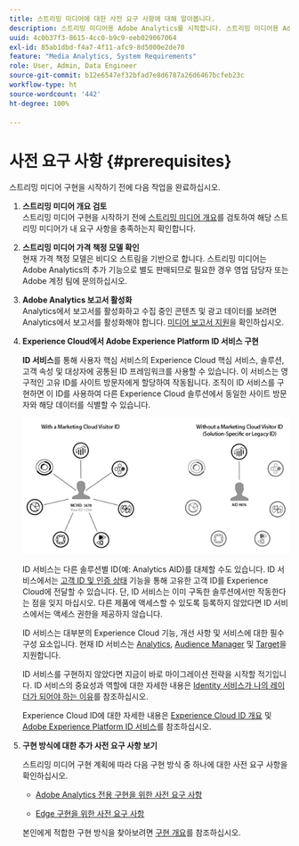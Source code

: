 ```yaml
---
title: 스트리밍 미디어에 대한 사전 요구 사항에 대해 알아봅니다.
description: 스트리밍 미디어용 Adobe Analytics를 시작합니다. 스트리밍 미디어용 Adobe Analytics을 구현하기 위해 필요한 사항을 알아봅니다.
uuid: 4c0b37f3-8615-4cc0-b9c9-eeb029067064
exl-id: 85ab1dbd-f4a7-4f11-afc9-8d5000e2de70
feature: "Media Analytics, System Requirements"
role: User, Admin, Data Engineer
source-git-commit: b12e6547ef32bfad7e8d6787a26d6467bcfeb23c
workflow-type: ht
source-wordcount: '442'
ht-degree: 100%

---
```


# 사전 요구 사항 {#prerequisites}

스트리밍 미디어 구현을 시작하기 전에 다음 작업을 완료하십시오.

1. **스트리밍 미디어 개요 검토**<br>
스트리밍 미디어 구현을 시작하기 전에 [스트리밍 미디어 개요](/help/media-overview.md)를 검토하여 해당 스트리밍 미디어가 내 요구 사항을 충족하는지 확인합니다.

1. **스트리밍 미디어 가격 책정 모델 확인**<br>
현재 가격 책정 모델은 비디오 스트림을 기반으로 합니다. 스트리밍 미디어는 Adobe Analytics의 추가 기능으로 별도 판매되므로 필요한 경우 영업 담당자 또는 Adobe 계정 팀에 문의하십시오.<!--update when media SKUs are added to other AEP apps -->

1. **Adobe Analytics 보고서 활성화**<br>
Analytics에서 보고서를 활성화하고 수집 중인 콘텐츠 및 광고 데이터를 보려면 Analytics에서 보고서를 활성화해야 합니다. [미디어 보고서 지원](/help/reporting/media-reports-enable.md)을 확인하십시오.

1. **Experience Cloud에서 Adobe Experience Platform ID 서비스 구현**

   **ID 서비스**&#x200B;를 통해 사용자 핵심 서비스의 Experience Cloud 핵심 서비스, 솔루션, 고객 속성 및 대상자에 공통된 ID 프레임워크를 사용할 수 있습니다. 이 서비스는 영구적인 고유 ID를 사이트 방문자에게 할당하여 작동됩니다. 조직이 ID 서비스를 구현하면 이 ID를 사용하여 다른 Experience Cloud 솔루션에서 동일한 사이트 방문자와 해당 데이터를 식별할 수 있습니다.

   ![ID 서비스 그래픽](assets/mc_id_service_graphic.png)

   ID 서비스는 다른 솔루션별 ID(예: Analytics AID)를 대체할 수도 있습니다. ID 서비스에서는 [고객 ID 및 인증 상태](https://experienceleague.adobe.com/docs/id-service/using/reference/authenticated-state.html?lang=ko-KR) 기능을 통해 고유한 고객 ID를 Experience Cloud에 전달할 수 있습니다. 단, ID 서비스는 이미 구독한 솔루션에서만 작동한다는 점을 잊지 마십시오. 다른 제품에 액세스할 수 있도록 등록하지 않았다면 ID 서비스에서는 액세스 권한을 제공하지 않습니다.

   ID 서비스는 대부분의 Experience Cloud 기능, 개선 사항 및 서비스에 대한 필수 구성 요소입니다. 현재 ID 서비스는 [Analytics](https://www.adobe.com/kr/marketing-cloud/web-analytics.html), [Audience Manager](https://www.adobe.com/kr/marketing-cloud/data-management-platform.html) 및 [Target](https://www.adobe.com/kr/marketing-cloud/testing-targeting.html)을 지원합니다.

   ID 서비스를 구현하지 않았다면 지금이 바로 마이그레이션 전략을 시작할 적기입니다. ID 서비스의 중요성과 역할에 대한 자세한 내용은 [Identity 서비스가 나의 레이더가 되어야 하는 이유](https://theblog.adobe.com/why-new-adobe-marketing-cloud-id-service-should-be-on-your-radar/)를 참조하십시오.

   Experience Cloud ID에 대한 자세한 내용은 [Experience Cloud ID 개요](https://experienceleague.adobe.com/docs/id-service/using/intro/overview.html) 및 [Adobe Experience Platform ID 서비스](https://experienceleague.adobe.com/docs/id-service/using/home.html)를 참조하십시오.

1. **구현 방식에 대한 추가 사전 요구 사항 보기**

   스트리밍 미디어 구현 계획에 따라 다음 구현 방식 중 하나에 대한 사전 요구 사항을 확인하십시오.

   * [Adobe Analytics 전용 구현을 위한 사전 요구 사항](/help/implementation/media-sdk/setup/prerequisites-analytics.md)

   * [Edge 구현을 위한 사전 요구 사항](/help/implementation/edge/prerequisites-edge.md)

   본인에게 적합한 구현 방식을 찾아보려면 [구현 개요](/help/implementation/overview.md)를 참조하십시오.
